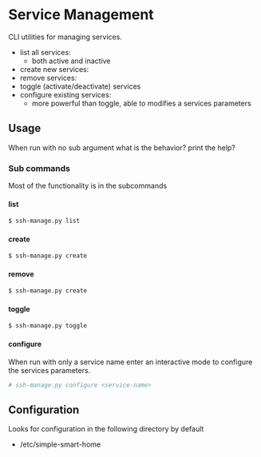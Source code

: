 # Service Management

CLI utilities for managing services.

- list all services:
	- both active and inactive
- create new services:
- remove services:
- toggle (activate/deactivate) services
- configure existing services:
	- more powerful than toggle, able to modifies a services parameters 

## Usage

When run with no sub argument what is the behavior? print the help?

### Sub commands

Most of the functionality is in the subcommands

#### list

```bash
$ ssh-manage.py list
```

#### create

```bash
$ ssh-manage.py create
```

#### remove

```bash
$ ssh-manage.py create
```

#### toggle

```bash
$ ssh-manage.py toggle
```

#### configure 

When run with only a service name enter an interactive mode to configure the services parameters.

```bash
# ssh-manage.py configure <service-name>
```

## Configuration

Looks for configuration in the following directory by default
- /etc/simple-smart-home
